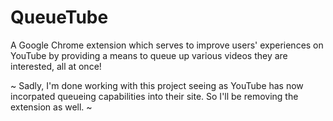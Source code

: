 # QueueTube
A Google Chrome extension which serves to improve users' experiences on YouTube by providing a means to queue up various videos they are interested, all at once!

~ Sadly, I'm done working with this project seeing as YouTube has now incorpated queueing capabilities into their site. So I'll be removing the extension as well. ~
